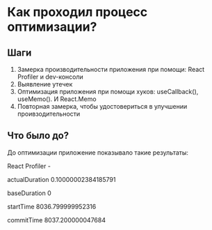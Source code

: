 # Как проходил процесс оптимизации?

## Шаги
1. Замерка производительности приложения при помощи: React Profiler и dev-консоли
2. Выявление утечек 
3. Оптимизация приложения при помощи хуков: useCallback(), useMemo(). И React.Memo
4. Повторная замерка, чтобы удостовериться в улучшении проивзодительности


## Что было до?

До оптимизации приложение показывало такие результаты: 

React Profiler - 

actualDuration 0.10000002384185791 

baseDuration 0

startTime 8036.799999952316

commitTime 8037.200000047684

